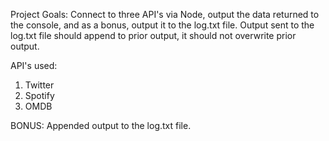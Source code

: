 Project Goals: Connect to three API's via Node, output the data returned to the console, and as a bonus, output it to the log.txt file.  Output sent to the log.txt file should append to prior output, it should not overwrite prior output.

API's used:

1.  Twitter
2.  Spotify
3.  OMDB

BONUS: Appended output to the log.txt file.
